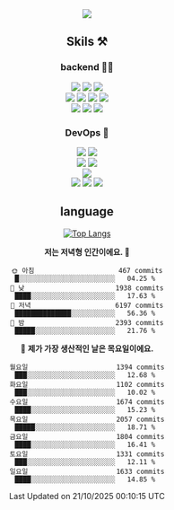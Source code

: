 <div align="center">

<a href="https://hhpluscertificateofcompletion.oopy.io/">
  <img src="https://static.spartacodingclub.kr/hanghae99/plus/completion/badge_black.svg" />
</a>

## Skils ⚒️

### backend 🧑‍💻
  
<img src="https://img.shields.io/badge/Java-FF6600?style=flat-square&logo=buymeacoffee&logoColor=white"/>
<img src="https://img.shields.io/badge/Go-0099FF?style=flat-square&logo=go&logoColor=white"/>
<img src="https://img.shields.io/badge/Kotlin-7F52FF?style=flat-square&logo=kotlin&logoColor=white"/>
  
  
<br />
  
<img src="https://img.shields.io/badge/Spring-339933?style=flat-square&logo=Spring&logoColor=white"/>
<img src="https://img.shields.io/badge/Spring Boot-339933?style=flat-square&logo=Spring Boot&logoColor=white"/>
<img src="https://img.shields.io/badge/Spring Security-339933?style=flat-square&logo=Spring Security&logoColor=white"/>
  
<img src="https://img.shields.io/badge/Spring Data JPA-339933?style=flat-square&logo=Hibernate&logoColor=white"/>

<br />
  
  <img src="https://img.shields.io/badge/mysql-0099FF?style=flat-square&logo=mysql&logoColor=white"/>
  <img src="https://img.shields.io/badge/mariadb-0099FF?style=flat-square&logo=mariadb&logoColor=white"/>
  <img src="https://img.shields.io/badge/mongoDB-47A248?style=flat-square&logo=mongodb&logoColor=white"/>
  
  
### DevOps 🚀
  
  <img src="https://img.shields.io/badge/docker-2496ED?style=flat-square&logo=docker&logoColor=white"/>
  <img src="https://img.shields.io/badge/kubernetes-326CE5?style=flat-square&logo=kubernetes&logoColor=white"/>
  
  <br />
  
  <img src="https://img.shields.io/badge/Github Actions-2088FF?style=flat-square&logo=githubactions&logoColor=white"/>
  <img src="https://img.shields.io/badge/Jenkins-D24939?style=flat-square&logo=jenkins&logoColor=white"/>
  
  
  <br />
  <img src="https://img.shields.io/badge/terraform-7B42BC?style=flat-square&logo=terraform&logoColor=white"/>
  
  <br />
  <img src="https://img.shields.io/badge/Amazon AWS-232F3E?style=flat-square&logo=Amazon AWS&logoColor=white"/>

  <img src="https://img.shields.io/badge/GCP-4285F4?style=flat-square&logo=googlecloud&logoColor=white"/>
  <img src="https://img.shields.io/badge/NCP-03C75A?style=flat-square&logo=naver&logoColor=white"/>
  
  
## language

[![Top Langs](https://github-readme-stats.vercel.app/api/top-langs/?username=zxcv9203&hide=html&exclude_repo=zxcv9203.github.io,golB&theme=grate-gatsby)](https://github.com/zxcv9203/github-readme-stats)
  
<!--START_SECTION:waka-->
**저는 저녁형 인간이에요. 🦉** 

```text
🌞 아침                     467 commits         █░░░░░░░░░░░░░░░░░░░░░░░░   04.25 % 
🌆 낮　                     1938 commits        ████░░░░░░░░░░░░░░░░░░░░░   17.63 % 
🌃 저녁                     6197 commits        ██████████████░░░░░░░░░░░   56.36 % 
🌙 밤　                     2393 commits        █████░░░░░░░░░░░░░░░░░░░░   21.76 % 
```
📅 **제가 가장 생산적인 날은 목요일이에요.** 

```text
월요일                      1394 commits        ███░░░░░░░░░░░░░░░░░░░░░░   12.68 % 
화요일                      1102 commits        ███░░░░░░░░░░░░░░░░░░░░░░   10.02 % 
수요일                      1674 commits        ████░░░░░░░░░░░░░░░░░░░░░   15.23 % 
목요일                      2057 commits        █████░░░░░░░░░░░░░░░░░░░░   18.71 % 
금요일                      1804 commits        ████░░░░░░░░░░░░░░░░░░░░░   16.41 % 
토요일                      1331 commits        ███░░░░░░░░░░░░░░░░░░░░░░   12.11 % 
일요일                      1633 commits        ████░░░░░░░░░░░░░░░░░░░░░   14.85 % 
```



 Last Updated on 21/10/2025 00:10:15 UTC
<!--END_SECTION:waka-->
  
</div>

